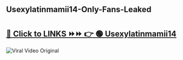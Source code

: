 
 ## Usexylatinmamii14-Only-Fans-Leaked

# <h2><a href="https://clipsfans.com/Usexylatinmamii14&ref=git">🔗 Click to LINKS ⏩⏩ 👉 🟢 Usexylatinmamii14 </a></h2>

<a href="https://clipsfans.com/Usexylatinmamii14&ref=git" rel="nofollow" data-target="animated-image.originalLink"><img src="https://i.ibb.co.com/xMMVF88/686577567.gif" alt="Viral Video Original" style="max-width: 100%; display: inline-block;" data-target="animated-image.originalImage"></a>
